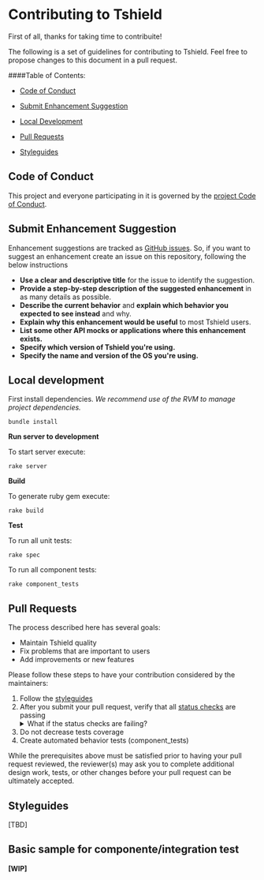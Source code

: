 # Contributing to Tshield

First of all, thanks for taking time to contribuite!

The following is a set of guidelines for contributing to Tshield. Feel free to propose changes to this document in a pull request.

####Table of Contents:

* [Code of Conduct](#code-of-conduct)

* [Submit Enhancement Suggestion](#submit-enhancement-suggestion)
 
* [Local Development](#local-development)
 
* [Pull Requests](#pull-requests)
 
* [Styleguides](#styleguides)

## Code of Conduct
This project and everyone participating in it is governed by the [project Code of Conduct](CODE_OF_CONDUCT.md).

## Submit Enhancement Suggestion

Enhancement suggestions are tracked as [GitHub issues](https://guides.github.com/features/issues/). So, if you want to suggest an enhancement create an issue on this repository, following the below instructions

* **Use a clear and descriptive title** for the issue to identify the suggestion.
* **Provide a step-by-step description of the suggested enhancement** in as many details as possible.
* **Describe the current behavior** and **explain which behavior you expected to see instead** and why.
* **Explain why this enhancement would be useful** to most Tshield users.
* **List some other API mocks or applications where this enhancement exists.**
* **Specify which version of Tshield you're using.**
* **Specify the name and version of the OS you're using.**

## Local development

First install dependencies.
_We recommend use of the RVM to manage project dependencies._

```
bundle install
```

**Run server to development**

To start server execute:

`rake server`

**Build**

To generate ruby gem execute:

`rake build`

**Test**

To run all unit tests:

`rake spec`

To run all component tests:

`rake component_tests`

## Pull Requests

The process described here has several goals:

- Maintain Tshield quality
- Fix problems that are important to users
- Add improvements or new features

Please follow these steps to have your contribution considered by the maintainers:

1. Follow the [styleguides](#styleguides)
2. After you submit your pull request, verify that all [status checks](https://help.github.com/articles/about-status-checks/) are passing <details><summary>What if the status checks are failing?</summary>If a status check is failing, and you believe that the failure is unrelated to your change, please leave a comment on the pull request explaining why you believe the failure is unrelated. A maintainer will re-run the status check for you. If we conclude that the failure was a false positive, then we will open an issue to track that problem with our status check suite.</details>
3. Do not decrease tests coverage
4. Create automated behavior tests (component_tests)

While the prerequisites above must be satisfied prior to having your pull request reviewed, the reviewer(s) may ask you to complete additional design work, tests, or other changes before your pull request can be ultimately accepted.

## Styleguides
[TBD]

## Basic sample for componente/integration test
**[WIP]**

